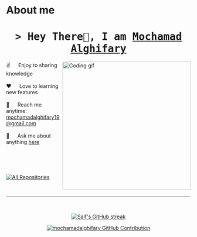 

<!-- About Section -->
 # About me
 
 <!-- Intro  -->
<h1 align="center">
        <samp>&gt; Hey There👋, I am
                <b><a target="_blank" href="https://alghifary.notion.site/Hi-I-m-Alghifary-03d51023031d443e8bf77bdd52c85116">Mochamad Alghifary</a></b>
        </samp>
</h1>

<p>
 <img align="right" width="350" src="/assets/programming.gif" alt="Coding gif" />
  
 ✌️ &emsp; Enjoy to sharing knowledge <br/><br/>
 ❤️ &emsp; Love to learning new features<br/><br/>
 📧 &emsp; Reach me anytime: mochamadalghifary19@gmail.com<br/><br/>
 💬 &emsp; Ask me about anything [here](https://github.com/mochamadalghifary/mochamadalghifary/issues)

</p>

<br/>
<br/>
<br/>

<p align="left">
  <a href="https://github.com/mochamadalghifary?tab=repositories" target="_blank"><img alt="All Repositories" title="All Repositories" src="https://img.shields.io/badge/-All%20Repos-2962FF?style=for-the-badge&logo=koding&logoColor=white"/></a>
</p>

<br/>
<hr/>
<br/>

<p align="center">
  <a href="https://github.com/mochamadalghifary">
    <img src="https://github-readme-streak-stats.herokuapp.com?user=mochamadalghifary&theme=vue&hide_border=true" alt="Saif's GitHub streak"/>
  </a>
</p>

<p align="center">
  <a href="https://github.com/alsiam">
    <img src="http://github-profile-summary-cards.vercel.app/api/cards/profile-details?username=mochamadalghifary&theme=vue" alt="mochamadalghifary GitHub Contribution"/>
  </a>
</p>
